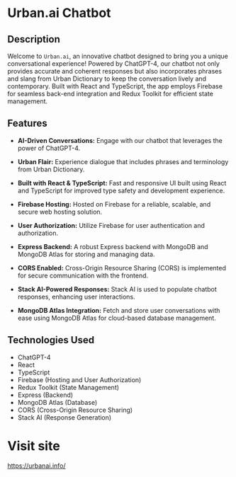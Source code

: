 # Urban.ai Chatbot

## Description

Welcome to `Urban.ai`, an innovative chatbot designed to bring you a unique conversational experience! Powered by ChatGPT-4, our chatbot not only provides accurate and coherent responses but also incorporates phrases and slang from Urban Dictionary to keep the conversation lively and contemporary. Built with React and TypeScript, the app employs Firebase for seamless back-end integration and Redux Toolkit for efficient state management.

## Features

- **AI-Driven Conversations:** Engage with our chatbot that leverages the power of ChatGPT-4.

- **Urban Flair:** Experience dialogue that includes phrases and terminology from Urban Dictionary.

- **Built with React & TypeScript:** Fast and responsive UI built using React and TypeScript for improved type safety and development experience.

- **Firebase Hosting:** Hosted on Firebase for a reliable, scalable, and secure web hosting solution.

- **User Authorization:** Utilize Firebase for user authentication and authorization.

- **Express Backend:** A robust Express backend with MongoDB and MongoDB Atlas for storing and managing data.

- **CORS Enabled:** Cross-Origin Resource Sharing (CORS) is implemented for secure communication with the frontend.

- **Stack AI-Powered Responses:** Stack AI is used to populate chatbot responses, enhancing user interactions.

- **MongoDB Atlas Integration:** Fetch and store user conversations with ease using MongoDB Atlas for cloud-based database management.

## Technologies Used

- ChatGPT-4
- React
- TypeScript
- Firebase (Hosting and User Authorization)
- Redux Toolkit (State Management)
- Express (Backend)
- MongoDB Atlas (Database)
- CORS (Cross-Origin Resource Sharing)
- Stack AI (Response Generation)

# Visit site

https://urbanai.info/
